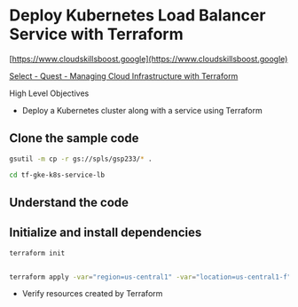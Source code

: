 # Deploy Kubernetes Load Balancer Service with Terraform


[https://www.cloudskillsboost.google](https://www.cloudskillsboost.google)

[Select - Quest -  Managing Cloud Infrastructure with Terraform](https://www.cloudskillsboost.google/paths)

High Level Objectives

- Deploy a Kubernetes cluster along with a service using Terraform



## Clone the sample code

```bash
gsutil -m cp -r gs://spls/gsp233/* .

cd tf-gke-k8s-service-lb
```


## Understand the code


## Initialize and install dependencies

```bash
terraform init


terraform apply -var="region=us-central1" -var="location=us-central1-f"
```

- Verify resources created by Terraform


